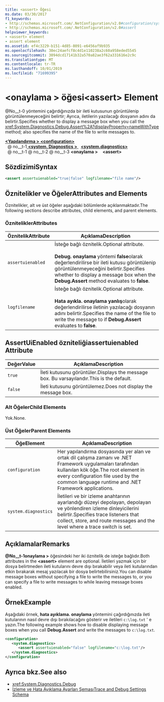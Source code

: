 ```yaml
---
title: <assert> Öğesi
ms.date: 03/30/2017
f1_keywords:
- http://schemas.microsoft.com/.NetConfiguration/v2.0#configuration/system.diagnostics/assert
- http://schemas.microsoft.com/.NetConfiguration/v2.0#assert
helpviewer_keywords:
- <assert> element
- assert element
ms.assetid: ef4c3229-b151-4d85-8091-e6456af9b935
ms.openlocfilehash: 30ec24aefcf8c4d1e110238a2c60a958eded5545
ms.sourcegitcommit: 3094dcd17141b32a570a82ae3f62a331616e2c9c
ms.translationtype: MT
ms.contentlocale: tr-TR
ms.lasthandoff: 10/01/2019
ms.locfileid: "71699395"
---
```

# <a name="assert-element"></a><span data-ttu-id="56e2b-102">\<onaylama > öğesi</span><span class="sxs-lookup"><span data-stu-id="56e2b-102">\<assert> Element</span></span>
<span data-ttu-id="56e2b-103">@No__t-0 yöntemini çağırdığınızda bir ileti kutusunun görüntülenip görüntülenmeyeceğini belirtir; Ayrıca, iletilerin yazılacağı dosyanın adını da belirtir.</span><span class="sxs-lookup"><span data-stu-id="56e2b-103">Specifies whether to display a message box when you call the <xref:System.Diagnostics.Debug.Assert%2A?displayProperty=nameWithType> method; also specifies the name of the file to write messages to.</span></span>  
  
[<span data-ttu-id="56e2b-104"> **\<Yapılandırma >** </span><span class="sxs-lookup"><span data-stu-id="56e2b-104">**\<configuration>**</span></span>](../configuration-element.md)  
<span data-ttu-id="56e2b-105">&nbsp; @ no__t-1[ **\<system. Diagnostics >** ](system-diagnostics-element.md)</span><span class="sxs-lookup"><span data-stu-id="56e2b-105">&nbsp;&nbsp;[**\<system.diagnostics>**](system-diagnostics-element.md)</span></span>  
<span data-ttu-id="56e2b-106">&nbsp; @ no__t-1 @ no__t-2 @ no__t-3 **\<onaylama >**</span><span class="sxs-lookup"><span data-stu-id="56e2b-106">&nbsp;&nbsp;&nbsp;&nbsp;**\<assert>**</span></span>  
  
## <a name="syntax"></a><span data-ttu-id="56e2b-107">Sözdizimi</span><span class="sxs-lookup"><span data-stu-id="56e2b-107">Syntax</span></span>  
  
```xml  
<assert assertuienabled="true|false" logfilename="file name"/>  
```  
  
## <a name="attributes-and-elements"></a><span data-ttu-id="56e2b-108">Öznitelikler ve Öğeler</span><span class="sxs-lookup"><span data-stu-id="56e2b-108">Attributes and Elements</span></span>  
 <span data-ttu-id="56e2b-109">Öznitelikler, alt ve üst öğeler aşağıdaki bölümlerde açıklanmaktadır.</span><span class="sxs-lookup"><span data-stu-id="56e2b-109">The following sections describe attributes, child elements, and parent elements.</span></span>  
  
### <a name="attributes"></a><span data-ttu-id="56e2b-110">Öznitelikler</span><span class="sxs-lookup"><span data-stu-id="56e2b-110">Attributes</span></span>  
  
|<span data-ttu-id="56e2b-111">Öznitelik</span><span class="sxs-lookup"><span data-stu-id="56e2b-111">Attribute</span></span>|<span data-ttu-id="56e2b-112">Açıklama</span><span class="sxs-lookup"><span data-stu-id="56e2b-112">Description</span></span>|  
|---------------|-----------------|  
|`assertuienabled`|<span data-ttu-id="56e2b-113">İsteğe bağlı öznitelik.</span><span class="sxs-lookup"><span data-stu-id="56e2b-113">Optional attribute.</span></span><br /><br /> <span data-ttu-id="56e2b-114">**Debug. onaylama** yöntemi **false**olarak değerlendirilirse bir ileti kutusu görüntülenip görüntülenmeyeceğini belirtir.</span><span class="sxs-lookup"><span data-stu-id="56e2b-114">Specifies whether to display a message box when the **Debug.Assert** method evaluates to **false**.</span></span>|  
|`logfilename`|<span data-ttu-id="56e2b-115">İsteğe bağlı öznitelik.</span><span class="sxs-lookup"><span data-stu-id="56e2b-115">Optional attribute.</span></span><br /><br /> <span data-ttu-id="56e2b-116">**Hata ayıkla. onaylama** **yanlış**olarak değerlendirilirse iletinin yazılacağı dosyanın adını belirtir.</span><span class="sxs-lookup"><span data-stu-id="56e2b-116">Specifies the name of the file to write the message to if **Debug.Assert** evaluates to **false**.</span></span>|  
  
## <a name="assertuienabled-attribute"></a><span data-ttu-id="56e2b-117">AssertUiEnabled özniteliği</span><span class="sxs-lookup"><span data-stu-id="56e2b-117">assertuienabled Attribute</span></span>  
  
|<span data-ttu-id="56e2b-118">Değer</span><span class="sxs-lookup"><span data-stu-id="56e2b-118">Value</span></span>|<span data-ttu-id="56e2b-119">Açıklama</span><span class="sxs-lookup"><span data-stu-id="56e2b-119">Description</span></span>|  
|-----------|-----------------|  
|`true`|<span data-ttu-id="56e2b-120">İleti kutusunu görüntüler.</span><span class="sxs-lookup"><span data-stu-id="56e2b-120">Displays the message box.</span></span> <span data-ttu-id="56e2b-121">Bu varsayılandır.</span><span class="sxs-lookup"><span data-stu-id="56e2b-121">This is the default.</span></span>|  
|`false`|<span data-ttu-id="56e2b-122">İleti kutusunu görüntülemez.</span><span class="sxs-lookup"><span data-stu-id="56e2b-122">Does not display the message box.</span></span>|  
  
### <a name="child-elements"></a><span data-ttu-id="56e2b-123">Alt Öğeler</span><span class="sxs-lookup"><span data-stu-id="56e2b-123">Child Elements</span></span>  
 <span data-ttu-id="56e2b-124">Yok.</span><span class="sxs-lookup"><span data-stu-id="56e2b-124">None.</span></span>  
  
### <a name="parent-elements"></a><span data-ttu-id="56e2b-125">Üst Öğeler</span><span class="sxs-lookup"><span data-stu-id="56e2b-125">Parent Elements</span></span>  
  
|<span data-ttu-id="56e2b-126">Öğe</span><span class="sxs-lookup"><span data-stu-id="56e2b-126">Element</span></span>|<span data-ttu-id="56e2b-127">Açıklama</span><span class="sxs-lookup"><span data-stu-id="56e2b-127">Description</span></span>|  
|-------------|-----------------|  
|`configuration`|<span data-ttu-id="56e2b-128">Her yapılandırma dosyasında yer alan ve ortak dil çalışma zamanı ve .NET Framework uygulamaları tarafından kullanılan kök öğe.</span><span class="sxs-lookup"><span data-stu-id="56e2b-128">The root element in every configuration file used by the common language runtime and .NET Framework applications.</span></span>|  
|`system.diagnostics`|<span data-ttu-id="56e2b-129">İletileri ve bir izleme anahtarının ayarlandığı düzeyi depolayan, depolayan ve yönlendiren izleme dinleyicilerini belirtir.</span><span class="sxs-lookup"><span data-stu-id="56e2b-129">Specifies trace listeners that collect, store, and route messages and the level where a trace switch is set.</span></span>|  
  
## <a name="remarks"></a><span data-ttu-id="56e2b-130">Açıklamalar</span><span class="sxs-lookup"><span data-stu-id="56e2b-130">Remarks</span></span>  
 <span data-ttu-id="56e2b-131">**@No__t-1onaylama >** öğesindeki her iki öznitelik de isteğe bağlıdır.</span><span class="sxs-lookup"><span data-stu-id="56e2b-131">Both attributes in the **\<assert>** element are optional.</span></span> <span data-ttu-id="56e2b-132">İletileri yazmak için bir dosya belirtmeden ileti kutularını devre dışı bırakabilir veya ileti kutularından etkin bırakarak mesaj yazılacak bir dosya belirtebilirsiniz.</span><span class="sxs-lookup"><span data-stu-id="56e2b-132">You can disable message boxes without specifying a file to write the messages to, or you can specify a file to write messages to while leaving message boxes enabled.</span></span>  
  
## <a name="example"></a><span data-ttu-id="56e2b-133">Örnek</span><span class="sxs-lookup"><span data-stu-id="56e2b-133">Example</span></span>  
 <span data-ttu-id="56e2b-134">Aşağıdaki örnek, **hata ayıklama. onaylama** yöntemini çağırdığınızda ileti kutularının nasıl devre dışı bırakılacağını gösterir ve iletileri `c:\log.txt` ' e yazın.</span><span class="sxs-lookup"><span data-stu-id="56e2b-134">The following example shows how to disable displaying message boxes when you call **Debug.Assert** and write the messages to `c:\log.txt`.</span></span>  
  
```xml  
<configuration>  
   <system.diagnostics>  
      <assert assertuienabled="false" logfilename="c:\log.txt"/>  
   </system.diagnostics>  
</configuration>  
```  
  
## <a name="see-also"></a><span data-ttu-id="56e2b-135">Ayrıca bkz.</span><span class="sxs-lookup"><span data-stu-id="56e2b-135">See also</span></span>

- <xref:System.Diagnostics.Debug>
- [<span data-ttu-id="56e2b-136">İzleme ve Hata Ayıklama Ayarları Şeması</span><span class="sxs-lookup"><span data-stu-id="56e2b-136">Trace and Debug Settings Schema</span></span>](index.md)

